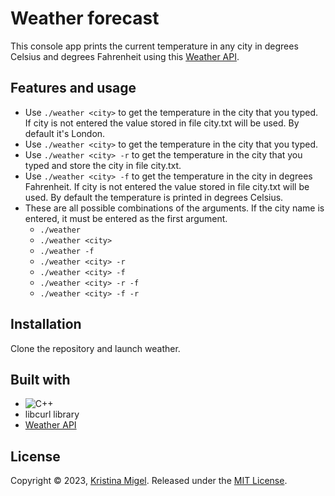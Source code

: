 # Weather forecast
This console app prints the current temperature in any city in degrees Celsius and degrees Fahrenheit using this [Weather API](https://www.weatherapi.com/).
## Features and usage
- Use ```./weather <city>``` to get the temperature in the city that you typed. If city is not entered the value stored in file city.txt will be used. By default it's London.
- Use ```./weather <city>``` to get the temperature in the city that you typed.
- Use ```./weather <city> -r``` to get the temperature in the city that you typed and store the city in file city.txt.
- Use ```./weather <city> -f``` to get the temperature in the city in degrees Fahrenheit. If city is not entered the value stored in file city.txt will be used. By default the temperature is printed in degrees Celsius.
- These are all possible combinations of the arguments. If the city name is entered, it must be entered as the first argument.
  - ```./weather```
  - ```./weather <city>```
  - ```./weather -f```
  - ```./weather <city> -r```
  - ```./weather <city> -f```
  - ```./weather <city> -r -f```
  - ```./weather <city> -f -r```
## Installation
Clone the repository and launch weather.
## Built with
<ul>
  <li><img src="https://img.shields.io/badge/C%2B%2B-00599C?style=for-the-badge&logo=c%2B%2B&logoColor=white" alt="C++"></li>
  <li>libcurl library</li>
  <li><a href="https://www.weatherapi.com/">Weather API</a></li>
</ul>

## License
Copyright © 2023, [Kristina Migel](https://github.com/kmigel).
Released under the [MIT License](https://choosealicense.com/licenses/mit/).
